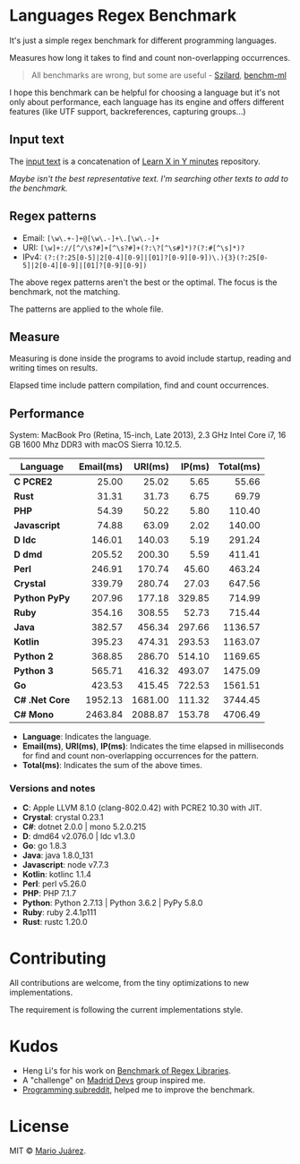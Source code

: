 # Languages Regex Benchmark

It's just a simple regex benchmark for different programming languages.

Measures how long it takes to find and count non-overlapping occurrences.

> All benchmarks are wrong, but some are useful - [Szilard](https://github.com/szilard), [benchm-ml](https://github.com/szilard/benchm-ml)

I hope this benchmark can be helpful for choosing a language but it's not only about performance, each language has its engine and offers different features (like UTF support, backreferences, capturing groups...)

## Input text

The [input text](input-text.txt) is a concatenation of [Learn X in Y minutes](https://github.com/adambard/learnxinyminutes-docs) repository.

*Maybe isn't the best representative text. I'm searching other texts to add to the benchmark.*

## Regex patterns

- Email: ``[\w\.+-]+@[\w\.-]+\.[\w\.-]+``
- URI: ``[\w]+://[^/\s?#]+[^\s?#]+(?:\?[^\s#]*)?(?:#[^\s]*)?``
- IPv4: ``(?:(?:25[0-5]|2[0-4][0-9]|[01]?[0-9][0-9])\.){3}(?:25[0-5]|2[0-4][0-9]|[01]?[0-9][0-9])``

The above regex patterns aren't the best or the optimal. The focus is the benchmark, not the matching.

The patterns are applied to the whole file.

## Measure

Measuring is done inside the programs to avoid include startup, reading and writing times on results.

Elapsed time include pattern compilation, find and count occurrences.

## Performance

System: MacBook Pro (Retina, 15-inch, Late 2013), 2.3 GHz Intel Core i7, 16 GB 1600 Mhz DDR3 with macOS Sierra 10.12.5.

Language | Email(ms) | URI(ms) | IP(ms) | Total(ms)
--- | ---: | ---: | ---: | ---:
**C PCRE2** | 25.00 | 25.02 | 5.65 | 55.66
**Rust** | 31.31 | 31.73 | 6.75 | 69.79
**PHP** | 54.39 | 50.22 | 5.80 | 110.40
**Javascript** | 74.88 | 63.09 | 2.02 | 140.00
**D ldc** | 146.01 | 140.03 | 5.19 | 291.24
**D dmd** | 205.52 | 200.30 | 5.59 | 411.41
**Perl** | 246.91 | 170.74 | 45.60 | 463.24
**Crystal** | 339.79 | 280.74 | 27.03 | 647.56
**Python PyPy** | 207.96 | 177.18 | 329.85 | 714.99
**Ruby** | 354.16 | 308.55 | 52.73 | 715.44
**Java** | 382.57 | 456.34 | 297.66 | 1136.57
**Kotlin** | 395.23 | 474.31 | 293.53 | 1163.07
**Python 2** | 368.85 | 286.70 | 514.10 | 1169.65
**Python 3** | 565.71 | 416.32 | 493.07 | 1475.09
**Go** | 423.53 | 415.45 | 722.53 | 1561.51
**C# .Net Core** | 1952.13 | 1681.00 | 111.32 | 3744.45
**C# Mono** | 2463.84 | 2088.87 | 153.78 | 4706.49

- **Language**: Indicates the language.
- **Email(ms)**, **URI(ms)**, **IP(ms)**: Indicates the time elapsed in milliseconds for find and count non-overlapping occurrences for the pattern.
- **Total(ms)**: Indicates the sum of the above times.

### Versions and notes

- **C**: Apple LLVM 8.1.0 (clang-802.0.42) with PCRE2 10.30 with JIT.
- **Crystal**: crystal 0.23.1
- **C#**: dotnet 2.0.0 | mono 5.2.0.215
- **D**: dmd64 v2.076.0 | ldc v1.3.0
- **Go**: go 1.8.3
- **Java**: java 1.8.0_131
- **Javascript**: node v7.7.3
- **Kotlin**: kotlinc 1.1.4
- **Perl**: perl v5.26.0
- **PHP**: PHP 7.1.7
- **Python**: Python 2.7.13 | Python 3.6.2 | PyPy 5.8.0
- **Ruby**: ruby 2.4.1p111
- **Rust**: rustc 1.20.0

# Contributing

All contributions are welcome, from the tiny optimizations to new implementations.

The requirement is following the current implementations style.

# Kudos

- Heng Li's for his work on [Benchmark of Regex Libraries](http://lh3lh3.users.sourceforge.net/reb.shtml).
- A "challenge" on [Madrid Devs](http://madriddevs.org/) group inspired me.
- [Programming subreddit](https://www.reddit.com/r/programming/), helped me to improve the benchmark.

# License

MIT © [Mario Juárez](https://github.com/mariomka).
